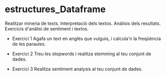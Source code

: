 # estructures_Dataframe
Realitzar mineria de texts. Interpretació dels textos. Anàlisis dels resultats.
Exercicis d'anàlisi de sentiment i textos.

- Exercici 1
Agafa un text en anglès que vulguis, i calcula'n la freqüència de les paraules.


- Exercici 2
Treu les stopwords i realitza stemming al teu conjunt de dades.


- Exercici 3
Realitza sentiment analysis al teu conjunt de dades.
